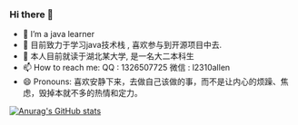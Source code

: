 ### Hi there 👋
 
- 🌱 I’m a java learner
- 👯 目前致力于学习java技术栈 , 喜欢参与到开源项目中去.
- 💬 本人目前就读于湖北某大学, 是一名大二本科生
- 📫 How to reach me: QQ : 1326507725 微信 : l2310allen
- 😄 Pronouns: 喜欢安静下来，去做自己该做的事，而不是让内心的烦躁、焦虑，毁掉本就不多的热情和定力。
<!--
**Ray2310/Ray2310** is a ✨ _special_ ✨ repository because its `README.md` (this file) appears on your GitHub profile.

Here are some ideas to get you started:

- 🔭 I’m currently working on ...
- 🌱 I’m currently learning ...
- 👯 I’m looking to collaborate on ...
- 🤔 I’m looking for help with ...
- 💬 Ask me about ...
- 📫 How to reach me: ...
- 😄 Pronouns: ...
- ⚡ Fun fact: ...
-->
[![Anurag's GitHub stats](https://github-readme-stats.vercel.app/api?username=Ray2310)](https://github.com/anuraghazra/github-readme-stats&theme=radical)
